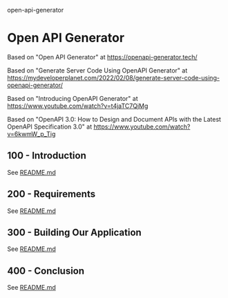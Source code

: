 open-api-generator
# Open API Generator

Based on "Open API Generator" at https://openapi-generator.tech/

Based on "Generate Server Code Using OpenAPI Generator" at https://mydeveloperplanet.com/2022/02/08/generate-server-code-using-openapi-generator/

Based on "Introducing OpenAPI Generator" at https://www.youtube.com/watch?v=t4jaTC7QjMg

Based on "OpenAPI 3.0: How to Design and Document APIs with the Latest OpenAPI Specification 3.0" at https://www.youtube.com/watch?v=6kwmW_p_Tig

## 100 - Introduction

See [README.md](./100/README.md)

## 200 - Requirements

See [README.md](./200/README.md)

## 300 - Building Our Application

See [README.md](./300/README.md)

## 400 - Conclusion

See [README.md](./400/README.md)
